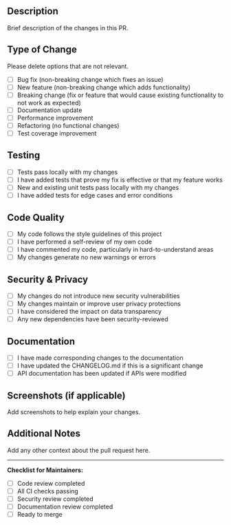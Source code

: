 ## Description

Brief description of the changes in this PR.

## Type of Change

Please delete options that are not relevant.

- [ ] Bug fix (non-breaking change which fixes an issue)
- [ ] New feature (non-breaking change which adds functionality)
- [ ] Breaking change (fix or feature that would cause existing functionality to not work as expected)
- [ ] Documentation update
- [ ] Performance improvement
- [ ] Refactoring (no functional changes)
- [ ] Test coverage improvement

## Testing

- [ ] Tests pass locally with my changes
- [ ] I have added tests that prove my fix is effective or that my feature works
- [ ] New and existing unit tests pass locally with my changes
- [ ] I have added tests for edge cases and error conditions

## Code Quality

- [ ] My code follows the style guidelines of this project
- [ ] I have performed a self-review of my own code
- [ ] I have commented my code, particularly in hard-to-understand areas
- [ ] My changes generate no new warnings or errors

## Security & Privacy

- [ ] My changes do not introduce new security vulnerabilities
- [ ] My changes maintain or improve user privacy protections
- [ ] I have considered the impact on data transparency
- [ ] Any new dependencies have been security-reviewed

## Documentation

- [ ] I have made corresponding changes to the documentation
- [ ] I have updated the CHANGELOG.md if this is a significant change
- [ ] API documentation has been updated if APIs were modified

## Screenshots (if applicable)

Add screenshots to help explain your changes.

## Additional Notes

Add any other context about the pull request here.

---

**Checklist for Maintainers:**

- [ ] Code review completed
- [ ] All CI checks passing
- [ ] Security review completed
- [ ] Documentation review completed
- [ ] Ready to merge
